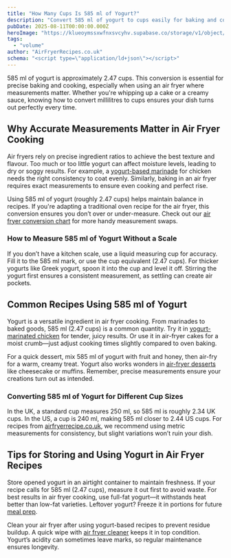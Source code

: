 ```yaml
---
title: "How Many Cups Is 585 ml of Yogurt?"
description: "Convert 585 ml of yogurt to cups easily for baking and cooking. Perfect for air fryer recipes and precise measurements."
pubDate: 2025-08-11T00:00:00.000Z
heroImage: "https://klueoymssxwfnxsvcyhv.supabase.co/storage/v1/object/public/md/how-many-cups-is-585-ml-of-yogurt-05a4ec11.webp"
tags:
  - "volume"
author: "AirFryerRecipes.co.uk"
schema: "<script type=\"application/ld+json\"></script>"
---
```


<p>585 ml of yogurt is approximately 2.47 cups. This conversion is essential for precise baking and cooking, especially when using an air fryer where measurements matter. Whether you're whipping up a cake or a creamy sauce, knowing how to convert millilitres to cups ensures your dish turns out perfectly every time.</p>  

<h2>Why Accurate Measurements Matter in Air Fryer Cooking</h2>  
<p>Air fryers rely on precise ingredient ratios to achieve the best texture and flavour. Too much or too little yogurt can affect moisture levels, leading to dry or soggy results. For example, a <a href="https://www.airfryerrecipe.co.uk/recipes">yogurt-based marinade</a> for chicken needs the right consistency to coat evenly. Similarly, baking in an air fryer requires exact measurements to ensure even cooking and perfect rise.</p>  
<p>Using 585 ml of yogurt (roughly 2.47 cups) helps maintain balance in recipes. If you're adapting a traditional oven recipe for the air fryer, this conversion ensures you don’t over or under-measure. Check out our <a href="https://www.airfryerrecipe.co.uk/air-fryer-conversion-chart">air fryer conversion chart</a> for more handy measurement swaps.</p>  

<h3>How to Measure 585 ml of Yogurt Without a Scale</h3>  
<p>If you don’t have a kitchen scale, use a liquid measuring cup for accuracy. Fill it to the 585 ml mark, or use the cup equivalent (2.47 cups). For thicker yogurts like Greek yogurt, spoon it into the cup and level it off. Stirring the yogurt first ensures a consistent measurement, as settling can create air pockets.</p>  

<h2>Common Recipes Using 585 ml of Yogurt</h2>  
<p>Yogurt is a versatile ingredient in air fryer cooking. From marinades to baked goods, 585 ml (2.47 cups) is a common quantity. Try it in <a href="https://www.airfryerrecipe.co.uk/recipe-category/chicken">yogurt-marinated chicken</a> for tender, juicy results. Or use it in air-fryer cakes for a moist crumb—just adjust cooking times slightly compared to oven baking.</p>  
<p>For a quick dessert, mix 585 ml of yogurt with fruit and honey, then air-fry for a warm, creamy treat. Yogurt also works wonders in <a href="https://www.airfryerrecipe.co.uk/recipe-category/dessert">air-fryer desserts</a> like cheesecake or muffins. Remember, precise measurements ensure your creations turn out as intended.</p>  

<h3>Converting 585 ml of Yogurt for Different Cup Sizes</h3>  
<p>In the UK, a standard cup measures 250 ml, so 585 ml is roughly 2.34 UK cups. In the US, a cup is 240 ml, making 585 ml closer to 2.44 US cups. For recipes from <a href="https://www.airfryerrecipe.co.uk">airfryerrecipe.co.uk</a>, we recommend using metric measurements for consistency, but slight variations won’t ruin your dish.</p>  

<h2>Tips for Storing and Using Yogurt in Air Fryer Recipes</h2>  
<p>Store opened yogurt in an airtight container to maintain freshness. If your recipe calls for 585 ml (2.47 cups), measure it out first to avoid waste. For best results in air fryer cooking, use full-fat yogurt—it withstands heat better than low-fat varieties. Leftover yogurt? Freeze it in portions for future <a href="https://www.airfryerrecipe.co.uk/recipe-category/meal-prep">meal prep</a>.</p>  
<p>Clean your air fryer after using yogurt-based recipes to prevent residue buildup. A quick wipe with <a href="https://www.airfryerrecipe.co.uk/air-fryer-cleaner">air fryer cleaner</a> keeps it in top condition. Yogurt’s acidity can sometimes leave marks, so regular maintenance ensures longevity.</p>